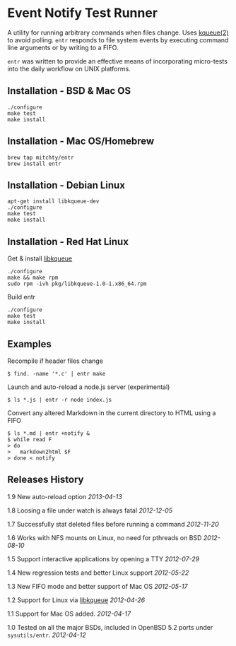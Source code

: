 Event Notify Test Runner
========================

A utility for running arbitrary commands when files change. Uses
[kqueue(2)][kqueue_2] to avoid polling. `entr` responds to file system events by
executing command line arguments or by writing to a FIFO.

`entr` was written to provide an effective means of incorporating micro-tests
into the daily workflow on UNIX platforms.

Installation - BSD & Mac OS
---------------------------

    ./configure
    make test
    make install

Installation - Mac OS/Homebrew
------------------------------

    brew tap mitchty/entr
    brew install entr

Installation - Debian Linux
---------------------------

    apt-get install libkqueue-dev
    ./configure
    make test
    make install

Installation - Red Hat Linux
----------------------------

Get & install [libkqueue][libkqueue]

    ./configure
    make && make rpm
    sudo rpm -ivh pkg/libkqueue-1.0-1.x86_64.rpm

Build entr

    ./configure
    make test
    make install

Examples
--------

Recompile if header files change

    $ find. -name '*.c' | entr make

Launch and auto-reload a node.js server (experimental)

    $ ls *.js | entr -r node index.js

Convert any altered Markdown in the current directory to HTML using a
FIFO

    $ ls *.md | entr +notify &
    $ while read F
    > do
    >   markdown2html $F
    > done < notify


Releases History
----------------

1.9 New auto-reload option _2013-04-13_

1.8 Loosing a file under watch is always fatal _2012-12-05_

1.7 Successfully stat deleted files before running a command _2012-11-20_

1.6 Works with NFS mounts on Linux, no need for pthreads on BSD _2012-08-10_

1.5 Support interactive applications by opening a TTY _2012-07-29_

1.4 New regression tests and better Linux support _2012-05-22_

1.3 New FIFO mode and better support of Mac OS _2012-05-17_

1.2 Support for Linux via [libkqueue][libkqueue] _2012-04-26_

1.1 Support for Mac OS added. _2012-04-17_  

1.0 Tested on all the major BSDs, included in OpenBSD 5.2 ports under
`sysutils/entr`. _2012-04-12_  


[kqueue_2]: http://www.openbsd.org/cgi-bin/man.cgi?query=kqueue&apropos=0&sektion=0&manpath=OpenBSD+Current&format=html
[libkqueue]: http://www.heily.com/~mheily/proj/libkqueue/dist/
